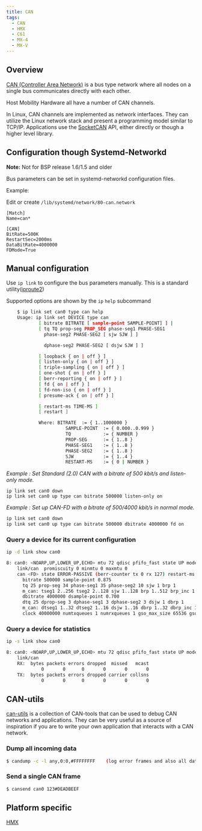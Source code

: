 ```yaml
---
title: CAN
tags:
  - CAN
  - HMX
  - C61
  - MX-4
  - MX-V
---
```


## Overview

[CAN (Controller Area Network)](https://en.wikipedia.org/wiki/CAN_bus) is a bus type network where all nodes on a single bus communicates directly with each other. 

Host Mobility Hardware all have a number of CAN channels.

In Linux, CAN channels are implemented as network interfaces. They can utilize the Linux network stack and present a programming model similar to TCP/IP. Applications use the [SocketCAN](https://www.kernel.org/doc/html/v4.19/networking/can.html) API, either directly or though a higher level library.

## Configuration though Systemd-Networkd

**Note:** Not for BSP release 1.6/1.5 and older

Bus parameters can be set in systemd-networkd configuration files. 

Example:

Edit or create `/lib/systemd/network/80-can.network`
```
[Match]
Name=can*

[CAN]
BitRate=500K
RestartSec=2000ms
DataBitRate=4000000
FDMode=True
```


## Manual configuration

Use `ip link` to configure the bus parameters manually. This is a standard utility([iproute2](https://wiki.linuxfoundation.org/networking/iproute2))

Supported options are shown by the `ip` `help` subcommand

```bash
    $ ip link set can0 type can help  
    Usage: ip link set DEVICE type can
            [ bitrate BITRATE [ sample-point SAMPLE-POINT] ] |
            [ tq TQ prop-seg PROP_SEG phase-seg1 PHASE-SEG1
              phase-seg2 PHASE-SEG2 [ sjw SJW ] ]

              dphase-seg2 PHASE-SEG2 [ dsjw SJW ] ]

            [ loopback { on | off } ]
            [ listen-only { on | off } ]
            [ triple-sampling { on | off } ]
            [ one-shot { on | off } ]
            [ berr-reporting { on | off } ]
            [ fd { on | off } ]
            [ fd-non-iso { on | off } ]
            [ presume-ack { on | off } ]

            [ restart-ms TIME-MS ]
            [ restart ]

            Where: BITRATE  := { 1..1000000 }
                      SAMPLE-POINT  := { 0.000..0.999 }
                      TQ            := { NUMBER }
                      PROP-SEG      := { 1..8 }
                      PHASE-SEG1    := { 1..8 }
                      PHASE-SEG2    := { 1..8 }
                      SJW           := { 1..4 }
                      RESTART-MS    := { 0 | NUMBER }
```


*Example : Set Standard (2.0) CAN with a bitrate of 500 kbit/s and listen-only mode.*
```
ip link set can0 down
ip link set can0 up type can bitrate 500000 listen-only on
```

*Example : Set up CAN-FD with a bitrate of 500/4000 kbit/s in normal mode.*
```bash
ip link set can0 down
ip link set can0 up type can bitrate 500000 dbitrate 4000000 fd on
```

### Query a device for its current configuration

```bash
ip -d link show can0
```

```bash
8: can0: <NOARP,UP,LOWER_UP,ECHO> mtu 72 qdisc pfifo_fast state UP mode DEFAULT group default qlen 10
    link/can  promiscuity 0 minmtu 0 maxmtu 0 
    can <FD> state ERROR-PASSIVE (berr-counter tx 0 rx 127) restart-ms 0 
	  bitrate 500000 sample-point 0.875
	  tq 25 prop-seg 34 phase-seg1 35 phase-seg2 10 sjw 1 brp 1
	  m_can: tseg1 2..256 tseg2 2..128 sjw 1..128 brp 1..512 brp_inc 1
	  dbitrate 4000000 dsample-point 0.700
	  dtq 25 dprop-seg 3 dphase-seg1 3 dphase-seg2 3 dsjw 1 dbrp 1
	  m_can: dtseg1 1..32 dtseg2 1..16 dsjw 1..16 dbrp 1..32 dbrp_inc 1
	  clock 40000000 numtxqueues 1 numrxqueues 1 gso_max_size 65536 gso_max_segs 65535 parentbus spi parentdev spi3.0 
```

### Query a device for statistics

```bash
ip -s link show can0
```

```bash
8: can0: <NOARP,UP,LOWER_UP,ECHO> mtu 72 qdisc pfifo_fast state UP mode DEFAULT group default qlen 10
    link/can 
    RX:  bytes packets errors dropped  missed   mcast           
             0       0      0       0       0       0 
    TX:  bytes packets errors dropped carrier collsns           
             0       0      0       0       0       0 
```

## CAN-utils 

[can-utils]( https://github.com/linux-can/can-utils) is a collection of CAN-tools that
can be used to debug CAN networks and applications. They can be very useful as a source of
inspiration if you are to write your own application that interacts with a CAN
network.

### Dump all incoming data

```bash
$ candump -c -l any,0:0,#FFFFFFFF    (log error frames and also all data frames)
```

### Send a single CAN frame

```bash
$ cansend can0 123#DEADBEEF
```


## Platform specific

[HMX](hmx/can.md)


